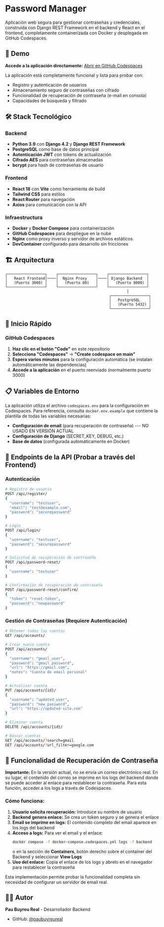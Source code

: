 # Password Manager

Aplicación web segura para gestionar contraseñas y credenciales, construida con Django REST Framework en el backend y React en el frontend, completamente containerizada con Docker y desplegada en GitHub Codespaces.

## 🚀 Demo

**Accede a la aplicación directamente:** [Abrir en GitHub Codespaces](https://github.com/paubuyreureal/PasswordManager)

La aplicación está completamente funcional y lista para probar con:
- Registro y autenticación de usuarios
- Almacenamiento seguro de contraseñas con cifrado
- Funcionalidad de recuperación de contraseña (e-mail en consola)
- Capacidades de búsqueda y filtrado

## 🛠️ Stack Tecnológico

### Backend
- **Python 3.9** con **Django 4.2** y **Django REST Framework**
- **PostgreSQL** como base de datos principal
- **Autenticación JWT** con tokens de actualización
- **Cifrado AES** para contraseñas almacenadas
- **bcrypt** para hash de contraseñas de usuario

### Frontend
- **React 18** con **Vite** como herramienta de build
- **Tailwind CSS** para estilos
- **React Router** para navegación
- **Axios** para comunicación con la API

### Infraestructura
- **Docker** y **Docker Compose** para containerización
- **GitHub Codespaces** para despliegue en la nube
- **Nginx** como proxy inverso y servidor de archivos estáticos
- **DevContainer** configurado para desarrollo sin fricciones

## 🏗️ Arquitectura

```
┌─────────────────┐    ┌─────────────────┐    ┌─────────────────┐
│   React Frontend│────│  Nginx Proxy    │────│ Django Backend  │
│   (Puerto 3000) │    │   (Puerto 80)   │    │   (Puerto 8000) │
└─────────────────┘    └─────────────────┘    └─────────────────┘
                                                       │
                                               ┌─────────────────┐
                                               │   PostgreSQL    │
                                               │   (Puerto 5432) │
                                               └─────────────────┘
```

## 🚀 Inicio Rápido

### GitHub Codespaces

1. **Haz clic en el botón "Code"** en este repositorio
2. **Selecciona "Codespaces"** → **"Create codespace on main"**
3. **Espera varios minutos** para la configuración automática (se instalan automáticamente las dependencias)
4. **Accede a la aplicación** en el puerto reenviado (normalmente puerto 3000)

## 📋 Variables de Entorno

La aplicación utiliza el archivo `codespaces.env` para la configuración en Codespaces. Para referencia, consulta `docker.env.example` que contiene la plantilla de todas las variables necesarias:

- **Configuración de email** (para recuperación de contraseña) --- NO USADO EN VERSIÓN ACTUAL
- **Configuración de Django** (SECRET_KEY, DEBUG, etc.)
- **Base de datos** (configurada automáticamente en Docker)

## 🔌 Endpoints de la API (Probar a través del Frontend)

### Autenticación
```bash
# Registro de usuario
POST /api/register/
{
  "username": "testuser",
  "email": "test@example.com",
  "password": "securepassword"
}

# Login
POST /api/login/
{
  "username": "testuser",
  "password": "securepassword"
}

# Solicitud de recuperación de contraseña
POST /api/password-reset/
{
  "username": "testuser"
}

# Confirmación de recuperación de contraseña
POST /api/password-reset/confirm/
{
  "token": "reset-token",
  "password": "newpassword"
}
```

### Gestión de Contraseñas (Requiere Autenticación)
```bash
# Obtener todas las cuentas
GET /api/accounts/

# Crear nueva cuenta
POST /api/accounts/
{
  "username": "gmail_user",
  "password": "gmail_password",
  "url": "https://gmail.com",
  "notes": "Cuenta de email personal"
}

# Actualizar cuenta
PUT /api/accounts/{id}/
{
  "username": "updated_user",
  "password": "new_password",
  "url": "https://updated-site.com"
}

# Eliminar cuenta
DELETE /api/accounts/{id}/

# Buscar cuentas
GET /api/accounts/?search=gmail
GET /api/accounts/?url_filter=google.com
```

## 🔄 Funcionalidad de Recuperación de Contraseña

**Importante:** En la versión actual, no se envía un correo electrónico real. En su lugar, el contenido del correo se imprime en los logs del backend donde se puede acceder al enlace para restablecer la contraseña. Para esta función, acceder a los logs a través de Codespaces.

### Cómo funciona:

1. **Usuario solicita recuperación:** Introduce su nombre de usuario
2. **Backend genera enlace:** Se crea un token seguro y se genera el enlace
3. **Email se imprime en logs:** El contenido completo del email aparece en los logs del backend
4. **Acceso a logs:** Para ver el email y el enlace:
   ```bash
   docker compose -f docker-compose.codespaces.yml logs -f backend
   ```
   o en la sección de **Containers**, botón derecho sobre el container del Backend y seleccionar **View Logs**
5. **Uso del enlace:** Copia el enlace de los logs y ábrelo en el navegador para restablecer la contraseña

Esta implementación permite probar la funcionalidad completa sin necesidad de configurar un servidor de email real.

## 👨‍💻 Autor

**Pau Buyreu Real** - Desarrollador Backend
- GitHub: [@paubuyreureal](https://github.com/paubuyreureal)
